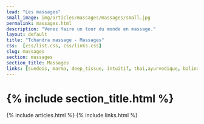 ```yaml
---
lead: "Les massages"
small_image: img/articles/massages/massages/small.jpg
permalink: massages.html
description: "Venez faire un tour du monde en massage."
layout: default
title: "Tchandra massage - Massages"
css:  [css/list.css, css/links.css]
slug: massages
section: massages
section_title: Massages
links: [suedois, marma, deep_tissue, intuitif, thai,ayurvedique, balinais, lomilomi, tibetain, californien, pierres, chineitsang, enceinte, tete, chinois, relaxant, reflexologie, dos]
---
```

<h1 class="header">{% include section_title.html %}</h1>
{% include articles.html %}
{% include links.html %}
